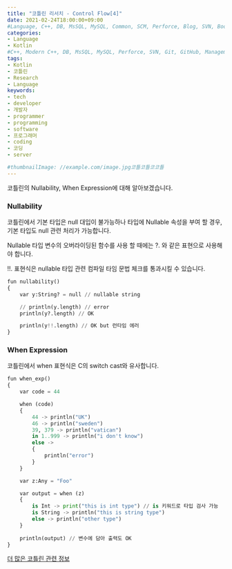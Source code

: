 ```yaml
---
title: "코틀린 리서치 - Control Flow[4]"
date: 2021-02-24T18:00:00+09:00
#Language, C++, DB, MsSQL, MySQL, Common, SCM, Perforce, Blog, SVN, Book, Study, VOCA, Kotlin
categories:
- Language
- Kotlin
#C++, Modern C++, DB, MsSQL, MySQL, Perforce, SVN, Git, GitHub, Management, Blog, Hugo, Architecture, Kotlin, Research
tags:
- Kotlin
- 코틀린
- Research
- Language
keywords:
- tech
- developer
- 개발자
- programmer
- programming
- software
- 프로그래머
- coding
- 코딩
- server

#thumbnailImage: //example.com/image.jpg코틀코틀코코틀
---
```


코틀린의 Nullability, When Expression에 대해 알아보겠습니다. 

<!--more-->

  

### Nullability

코틀린에서 기본 타입은 null 대입이 불가능하나 타입에 Nullable 속성을 부여 할 경우, 기본 타입도 null 관련 처리가 가능합니다.

Nullable 타입 변수의 오버라이딩된 함수를 사용 할 때에는 ?. 와 같은 표현으로 사용해야 합니다.

!!. 표현식은 nullable 타입 관련 컴파일 타임 문법 체크를 통과시킬 수 있습니다.

```python
fun nullability()
{
    var y:String? = null // nullable string

    // println(y.length) // error
    println(y?.length) // OK

    println(y!!.length) // OK but 런타임 에러
}
```

  

  

### When Expression

코틀린에서 when 표현식은 C의 switch cast와 유사합니다.

```python
fun when_exp()
{
    var code = 44

    when (code)
    {
        44 -> println("UK")
        46 -> println("sweden")
        39, 379 -> println("vatican")
        in 1..999 -> println("i don't know")
        else ->
        {
            println("error")
        }
    }

    var z:Any = "Foo"

    var output = when (z) 
    {
        is Int -> print("this is int type") // is 키워드로 타입 검사 가능
        is String -> println("this is string type")
        else -> println("other type")
    }
    
    println(output) // 변수에 담아 출력도 OK
}
```

  

[더 많은 코틀린 관련 정보](https://kotlinlang.org/docs/reference/)

